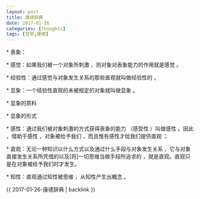 ```yaml
---
layout: post
title: 康德辞典
date: 2017-01-26
categories: [thoughts]
tags: [哲学,康德]
---
```


\* 表象：

\* 感觉：如果我们被一个对象所刺激 ，则对象对表象能力的作用就是感觉 。

\* 经验性：通过感觉与对象发生关系的那些直观就叫做经验性的 。

\* 显象：一个经验性直观的未被规定的对象就叫做显象 。

\* 显象的质料

\* 显象的形式

\* 感性：通过我们被对象刺激的方式获得表象的能力 （感受性 ）叫做感性 。因此 ，借助于感性 ，对象被给予我们 ，而且惟有感性才给我们提供直观 ；

\* 直观：无论一种知识以什么方式以及通过什么手段与对象发生关系 ，它与对象直接发生关系所凭借的以及\[将\]一切思维当做手段所追求的 ，就是直观。直观只是在对象被给予我们时才发生。

\* 知性：直观通过知性被思维 ，从知性产生出概念 。

{{ 2017-01-26-康德辞典 | backlink }}
